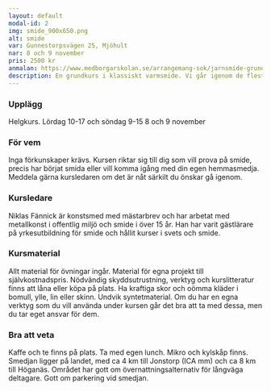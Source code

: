 ```yaml
---
layout: default
modal-id: 2
img: smide_900x650.png
alt: smide
var: Gunnestorpsvägen 25, Mjöhult
nar: 8 och 9 november
pris: 2500 kr
anmalan: https://www.medborgarskolan.se/arrangemang-sok/jarnsmide-grunderna-1471220/
description: En grundkurs i klassiskt varmsmide. Vi går igenom de flesta nödvändiga varmsmidestekniker genom smide av enkla bruksföremål. För värmning använder vi oss av gasässja, som är en enkel och effektiv ässja för den som har smide som hobby. Vi kikar på brandsäkerhet och arbetsmiljö.
---
```


### Upplägg

Helgkurs. Lördag 10-17 och söndag 9-15
8 och 9 november

### För vem

Inga förkunskaper krävs. Kursen riktar sig till dig som vill prova på smide, precis har börjat smida eller vill komma igång med din egen hemmasmedja. Meddela gärna kursledaren om det är nåt särkilt du önskar gå igenom.

### Kursledare

Niklas Fännick är konstsmed med mästarbrev och har arbetat med metallkonst i offentlig miljö och smide i över 15 år. Han har varit gästlärare på yrkesutbildning för smide och hållit kurser i svets och smide.

### Kursmaterial

Allt material för övningar ingår. Material för egna projekt till självkostnadspris. Nödvändig skyddsutrustning, verktyg och kurslitteratur finns att låna eller köpa på plats. Ha kraftiga skor och oömma kläder i bomull, ylle, lin eller skinn. Undvik syntetmaterial.
Om du har en egna verktyg som du vill använda under kursen går det bra att ta med dessa, men du tar eget ansvar för dem.

### Bra att veta

Kaffe och te finns på plats. Ta med egen lunch. Mikro och kylskåp finns. Smedjan ligger på landet, med ca 4 km till Jonstorp (ICA mm) och ca 8 km till Höganäs. Området har gott om övernattningsalternativ för långväga deltagare. Gott om parkering vid smedjan.
